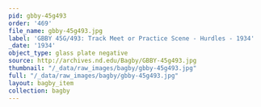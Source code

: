 ```yaml
---
pid: gbby-45g493
order: '469'
file_name: gbby-45g493.jpg
label: 'GBBY 45G/493: Track Meet or Practice Scene - Hurdles - 1934'
_date: '1934'
object_type: glass plate negative
source: http://archives.nd.edu/Bagby/GBBY-45g493.jpg
thumbnail: "/_data/raw_images/bagby/gbby-45g493.jpg"
full: "/_data/raw_images/bagby/gbby-45g493.jpg"
layout: bagby_item
collection: bagby
---
```

